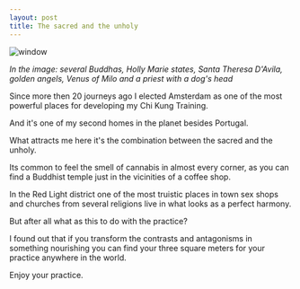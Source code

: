 ```yaml
---
layout: post
title: The sacred and the unholy 
---
```

![window](http://standingchikung.com/images/2014-04-06.jpg)

*In the image: several Buddhas, Holly Marie states, Santa Theresa D'Avila, golden angels, Venus of Milo and a priest with a dog's head*

Since more then 20 journeys ago I elected Amsterdam as one of the most powerful places for developing my Chi Kung Training. 

And it's one of my second homes in the planet besides Portugal. 

What attracts me here it's the combination between the sacred and the unholy. 

Its common to feel the smell of cannabis in almost every corner, as you can find a Buddhist temple just in the vicinities of a coffee shop.

In the Red Light district one of the most truistic places in town sex shops and churches from several religions live in what looks as a perfect harmony. 

But after all what as this to do with the practice?

I found out that if you transform the contrasts and antagonisms in something nourishing you can find your three square meters for your practice anywhere in the world. 

Enjoy your practice. 